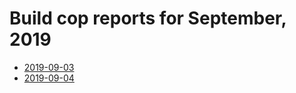 # Build cop reports for September, 2019

* [2019-09-03](https://bitbucket.org/osrf/gazebo/wiki/buildcop/2019/09/03.md)
* [2019-09-04](https://bitbucket.org/osrf/gazebo/wiki/buildcop/2019/09/04.md)